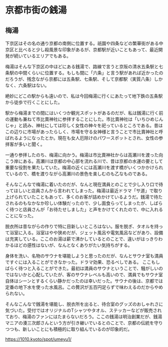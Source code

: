 # 京都市街の銭湯

## 梅湯
下京区はその名の通り京都の南側に位置する。祇園や四条などの繁華街がある中京区と比べると少し殺風景な印象があるが、京都駅が近いこともあって、最近開発が続いているエリアでもある。

梅湯はそんな下京区の中ほどにある銭湯で、路線で言うと京阪の清水五条駅と七条駅の中間くらいに位置する。もしも間に「六条」と言う駅があれば近かったのだろうが、残念ながら京都には五条駅、七条駅、そして京都駅（実質八条）しかなく、六条駅はない。

絶妙にどこの駅からも遠いので、私は今回梅湯に行くにあたって地下鉄の五条駅から徒歩で行くことにした。

駅から梅湯までの間にはいくつか観光スポットがあるのだが、私は銭湯に行く前の運動も兼ねて市比賣神社に参拝することにした。市比賣神社は「いちひめじんじゃ」と読み、神社にしては珍しく女性の神々を祀っているところである。昔はこの辺りに市場があったらしく、市場を守る女神様と言うことで市比賣神社と呼ばれるようになったとか。現在も女人厄除けのパワースポットとされ、女性の参拝客が多いと聞く。

一通り参拝したのち、梅湯に向かう。梅湯は市比賣神社からは高瀬川を渡った向こう岸にある。高瀬川は京都の中心部を流れる川で、昔は京都の水運の要として重要な役割を果たしていた。梅湯の近くには高瀬川を渡す橋がいくつかかけられているので、橋を渡りながら高瀬川の景色を楽しむのも乙なものである。

そんなこんなで梅湯に着いたのだが、なんと現在満員とのことで少し入り口で待ってほしいと店員さんから言われてしまった。梅湯は最近ドラマ「サ道」で取り上げられていたこともあって、多くのお客が詰めかけているようだ。銭湯で待たされるのもなかなか珍しい体験だったので、少し面食らってしまったが、しばらく待つと店員さんが「お待たせしました」と声をかけてくれたので、中に入れることになった。

脱衣所は昔ながらの作りで特に目新しいところはない。服を脱ぎ、タオルを持って浴室に入る。浴室はやや狭めだが、ジェット風呂や電気風呂などがあり、設備は充実している。ここのお湯は薪で沸かしているとのことで、違いがはっきりわかるほどの感性はないが、なんとなくありがたい気持ちがする。

身体を洗い、名物のサウナを堪能しようと思ったのだが、なんとサウナ室も満員ですぐには入ることができなかった。ドラマ効果、恐るべしである。
ここもしばらく待つと入ることができた。最初は満員のサウナということで、騒がしいのではないかと心配していたが、客のサウナレベルも高いので、満員でもサウナ室自体はシーンとするくらい静かだったのは幸いだった。サウナの後は、京都では定番の地下水を使った水風呂。この贅沢が五百円足らずで味わえるのだからやめられない。

そんなこんなで銭湯を堪能し、脱衣所を出ると、待合室のグッズのおしゃれさに気づいた。受付ではオリジナルのTシャツやタオル、ステッカーなどが販売されており、梅湯のファンにはたまらないだろう。ここの銭湯は明治創業だが、銭湯マニアの湊三次郎さんという方が引き継いでいるとのことで、京都の伝統を守りつつも、新しいことにも積極的に取り組んでいるのが印象的だ。

https://1010.kyoto/spot/umeyu1/